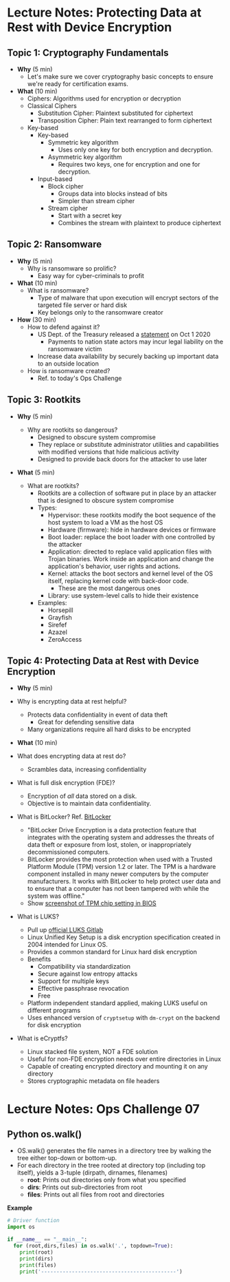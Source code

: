 # Lecture Notes: Protecting Data at Rest with Device Encryption


## Topic 1: Cryptography Fundamentals

- **Why** (5 min)
  - Let's make sure we cover cryptography basic concepts to ensure we're ready for certification exams.
- **What** (10 min)
  - Ciphers: Algorithms used for encryption or decryption
  - Classical Ciphers
    - Substitution Cipher: Plaintext substituted for ciphertext
    - Transposition Cipher: Plain text rearranged to form ciphertext
  - Key-based
    - Key-based
      - Symmetric key algorithm
        - Uses only one key for both encryption and decryption.
      - Asymmetric key algorithm
        - Requires two keys, one for encryption and one for decryption.
    - Input-based
      - Block cipher
        - Groups data into blocks instead of bits
        - Simpler than stream cipher
      - Stream cipher
        - Start with a secret key
        - Combines the stream with plaintext to produce ciphertext


## Topic 2: Ransomware

- **Why** (5 min)
  - Why is ransomware so prolific?
    - Easy way for cyber-criminals to profit
- **What** (10 min)
  - What is ransomware?
    - Type of malware that upon execution will encrypt sectors of the targeted file server or hard disk
    - Key belongs only to the ransomware creator
- **How** (30 min)
  - How to defend against it?
    - US Dept. of the Treasury released a [statement](https://home.treasury.gov/system/files/126/ofac_ransomware_advisory_10012020_1.pdf) on Oct 1 2020
      - Payments to nation state actors may incur legal liability on the ransomware victim
    - Increase data availability by securely backing up important data to an outside location
  - How is ransomware created?
    - Ref. to today's Ops Challenge


## Topic 3: Rootkits

- **Why** (5 min)
  - Why are rootkits so dangerous?
    - Designed to obscure system compromise
    - They replace or substitute administrator utilities and capabilities with modified versions that hide malicious activity
    - Designed to provide back doors for the attacker to use later

- **What** (5 min)
  - What are rootkits?
    - Rootkits are a collection of software put in place by an attacker that is designed to obscure system compromise
    - Types:
      - Hypervisor: these rootkits modify the boot sequence of the host system to load a VM as the host OS
      - Hardware (firmware): hide in hardware devices or firmware
      - Boot loader: replace the boot loader with one controlled by the attacker
      - Application: directed to replace valid application files with Trojan binaries. Work inside an application and change the application's behavior, user rights and actions.
      - Kernel: attacks the boot sectors and kernel level of the OS itself, replacing kernel code with back-door code.
        - These are the most dangerous ones
      - Library: use system-level calls to hide their existence
    - Examples:
      - Horsepill
      - Grayfish
      - Sirefef
      - Azazel
      - ZeroAccess

## Topic 4: Protecting Data at Rest with Device Encryption

- **Why** (5 min)
- Why is encrypting data at rest helpful?
  - Protects data confidentiality in event of data theft
    - Great for defending sensitive data
  - Many organizations require all hard disks to be encrypted

- **What** (10 min)
- What does encrypting data at rest do?
  - Scrambles data, increasing confidentiality

- What is full disk encryption (FDE)?
  - Encryption of *all* data stored on a disk.
  - Objective is to maintain data confidentiality.

- What is BitLocker? Ref. [BitLocker](https://docs.microsoft.com/en-us/windows/security/information-protection/bitlocker/bitlocker-overview)
  - "BitLocker Drive Encryption is a data protection feature that integrates with the operating system and addresses the threats of data theft or exposure from lost, stolen, or inappropriately decommissioned computers.
  - BitLocker provides the most protection when used with a Trusted Platform Module (TPM) version 1.2 or later. The TPM is a hardware component installed in many newer computers by the computer manufacturers. It works with BitLocker to help protect user data and to ensure that a computer has not been tampered with while the system was offline."
  - Show [screenshot of TPM chip setting in BIOS](https://forumscdn.lenovo.com/old_attach/116128iB2B4695756F7AFCE.jpg)

- What is LUKS?
  - Pull up [official LUKS Gitlab](https://gitlab.com/cryptsetup/cryptsetup/blob/master/README.md)
  - Linux Unified Key Setup is a disk encryption specification created in 2004 intended for Linux OS.
  - Provides a common standard for Linux hard disk encryption
  - Benefits
    - Compatibility via standardization
    - Secure against low entropy attacks
    - Support for multiple keys
    - Effective passphrase revocation
    - Free
  - Platform independent standard applied, making LUKS useful on different programs
  - Uses enhanced version of `cryptsetup` with `dm-crypt` on the backend for disk encryption

- What is eCryptfs?
  - Linux stacked file system, NOT a FDE solution
  - Useful for non-FDE encryption needs over entire directories in Linux
  - Capable of creating encrypted directory and mounting it on any directory
  - Stores cryptographic metadata on file headers

# Lecture Notes: Ops Challenge 07

## Python os.walk()

- OS.walk() generates the file names in a directory tree by walking the tree either top-down or bottom-up.
- For each directory in the tree rooted at directory top (including top itself), yields a 3-tuple (dirpath, dirnames, filenames)
  - **root**: Prints out directories only from what you specified
  - **dirs**: Prints out sub-directories from root
  - **files**: Prints out all files from root and directories

**Example**

```python
# Driver function
import os

if __name__ == "__main__":
  for (root,dirs,files) in os.walk('.', topdown=True):
    print(root)
    print(dirs)
    print(files)
    print('--------------------------------------------')
```
